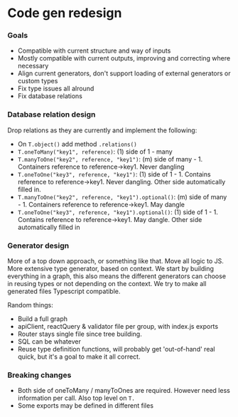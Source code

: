 # Code gen redesign

### Goals

- Compatible with current structure and way of inputs
- Mostly compatible with current outputs, improving and correcting where
  necessary
- Align current generators, don't support loading of external generators or
  custom types
- Fix type issues all alround
- Fix database relations

### Database relation design

Drop relations as they are currently and implement the following:

- On `T.object()` add method `.relations()`
- `T.oneToMany("key1", reference)`: (1) side of 1 - many
- `T.manyToOne("key2", reference, "key1")`: (m) side of many - 1. Containers
  reference to reference->key1. Never dangling
- `T.oneToOne("key3", reference, "key1")`: (1) side of 1 - 1. Contains reference
  to reference->key1. Never dangling. Other side automatically filled in.
- `T.manyToOne("key2", reference, "key1").optional()`: (m) side of many - 1.
  Containers reference to reference->key1. May dangle
- `T.oneToOne("key3", reference, "key1").optional()`: (1) side of 1 - 1.
  Contains reference to reference->key1. May dangle. Other side automatically
  filled in

### Generator design

More of a top down approach, or something like that. Move all logic to JS. More
extensive type generator, based on context. We start by building everything in a
graph, this also means the different generators can choose in reusing types or
not depending on the context. We try to make all generated files Typescript
compatible.

Random things:

- Build a full graph
- apiClient, reactQuery & validator file per group, with index.js exports
- Router stays single file since tree building.
- SQL can be whatever
- Reuse type definition functions, will probably get 'out-of-hand' real quick,
  but it's a goal to make it all correct.

### Breaking changes

- Both side of oneToMany / manyToOnes are required. However need less
  information per call. Also top level on `T.`
- Some exports may be defined in different files
